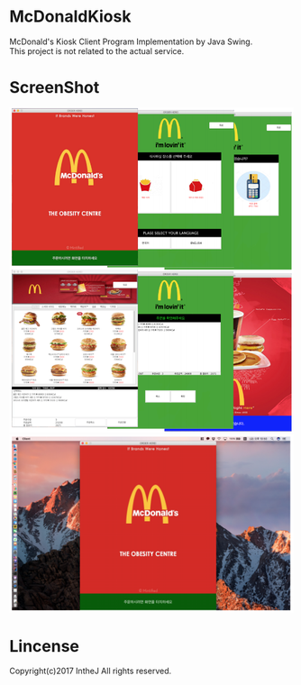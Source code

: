 # McDonaldKiosk
McDonald's Kiosk Client Program Implementation by Java Swing.  
This project is not related to the actual service.

# ScreenShot
<div>
  <img src='./McKiosk01.png' />
  <br/>
  <img src='./McKiosk02.png' />  
</div>

# Lincense
Copyright(c)2017 IntheJ All rights reserved.  
